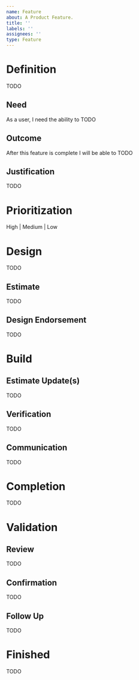 ```yaml
---
name: Feature
about: A Product Feature.
title: ''
labels: ''
assignees: ''
type: Feature
---
```

# Definition
TODO

## Need
As a user, I need the ability to TODO

## Outcome
After this feature is complete I will be able to TODO

## Justification
TODO

# Prioritization
High | Medium | Low

# Design
TODO

## Estimate
TODO

## Design Endorsement
TODO
# Build

## Estimate Update(s)
TODO

## Verification
TODO

## Communication
TODO

# Completion
TODO

# Validation

## Review
TODO

## Confirmation
TODO

## Follow Up
TODO

# Finished
TODO
